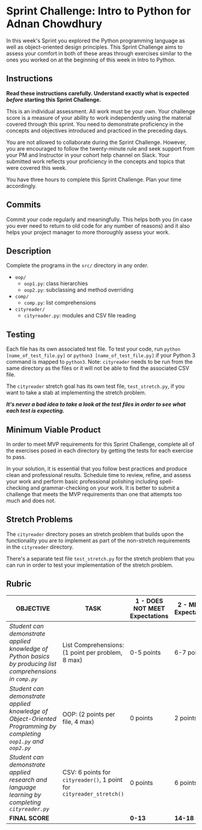 # Sprint Challenge: Intro to Python for Adnan Chowdhury

In this week's Sprint you explored the Python programming language as well as object-oriented design principles. This Sprint Challenge aims to assess your comfort in both of these areas through exercises similar to the ones you worked on at the beginning of this week in Intro to Python.

## Instructions

**Read these instructions carefully. Understand exactly what is expected _before_ starting this Sprint Challenge.**

This is an individual assessment. All work must be your own. Your challenge score is a measure of your ability to work independently using the material covered through this sprint. You need to demonstrate proficiency in the concepts and objectives introduced and practiced in the preceding days.

You are not allowed to collaborate during the Sprint Challenge. However, you are encouraged to follow the twenty-minute rule and seek support from your PM and Instructor in your cohort help channel on Slack. Your submitted work reflects your proficiency in the concepts and topics that were covered this week.

You have three hours to complete this Sprint Challenge. Plan your time accordingly.

## Commits

Commit your code regularly and meaningfully. This helps both you (in case you ever need to return to old code for any number of reasons) and it also helps your project manager to more thoroughly assess your work.

## Description

Complete the programs in the `src/` directory in any order.

- `oop/`
  - `oop1.py`: class hierarchies
  - `oop2.py`: subclassing and method overriding
- `comp/`
  - `comp.py`: list comprehensions
- `cityreader/`
  - `cityreader.py`: modules and CSV file reading

## Testing

Each file has its own associated test file. To test your code, run `python [name_of_test_file.py]` or `python3 [name_of_test_file.py]` if your Python 3 command is mapped to `python3`. Note: `cityreader` needs to be run from the same directory as the files or it will not be able to find the associated CSV file.

The `cityreader` stretch goal has its own test file, `test_stretch.py`, if you want to take a stab at implementing the stretch problem.

**_It's never a bad idea to take a look at the test files in order to see what each test is expecting._**

## Minimum Viable Product

In order to meet MVP requirements for this Sprint Challenge, complete all of the exercises posed in each directory by getting the tests for each exercise to pass.

In your solution, it is essential that you follow best practices and produce clean and professional results. Schedule time to review, refine, and assess your work and perform basic professional polishing including spell-checking and grammar-checking on your work. It is better to submit a challenge that meets the MVP requirements than one that attempts too much and does not.

## Stretch Problems

The `cityreader` directory poses an stretch problem that builds upon the functionality you are to implement as part of the non-stretch requirements in the `cityreader` directory.

There's a separate test file `test_stretch.py` for the stretch problem that you can run in order to test your implementation of the stretch problem.

## Rubric

| OBJECTIVE                                                                                                        | TASK                                                                 | 1 - DOES NOT MEET Expectations | 2 - MEETS Expectations | 3 - EXCEEDS Expectations | SCORE |
| ---------------------------------------------------------------------------------------------------------------- | -------------------------------------------------------------------- | ------------------------------ | ---------------------- | ------------------------ | ----- |
| _Student can demonstrate applied knowledge of Python basics by producing list comprehensions in `comp.py`_       | List Comprehensions: (1 point per problem, 8 max)                    | 0-5 points                     | 6-7 points             | 8 points                 |       |
| _Student can demonstrate applied knowledge of Object-Oriented Programming by completing `oop1.py` and `oop2.py`_ | OOP: (2 points per file, 4 max)                                      | 0 points                       | 2 points               | 4 points                 |       |
| _Student can demonstrate applied research and language learning by completing `cityreader.py`_                   | CSV: 6 points for `cityreader()`, 1 point for `cityreader_stretch()` | 0 points                       | 6 points               | 7 points                 |       |
| **FINAL SCORE**                                                                                                  |                                                                      | **0-13**                       | **14-18**              | **19**                   |       |
